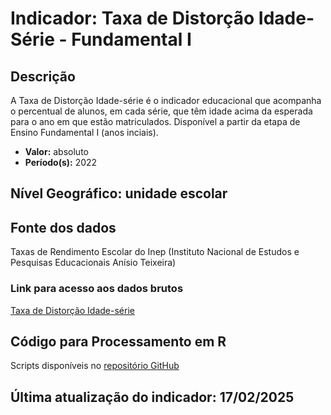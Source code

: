 # Indicador: Taxa de Distorção Idade-Série - Fundamental I

## Descrição

A Taxa de Distorção Idade-série é o indicador educacional que acompanha o percentual de alunos, em cada série, que têm idade acima da esperada para o ano em que estão matriculados. Disponível a partir da etapa de Ensino Fundamental I (anos inciais).

- **Valor:** absoluto
- **Período(s):** 2022

## Nível Geográfico: **unidade escolar**

## Fonte dos dados
Taxas de Rendimento Escolar do Inep (Instituto Nacional de Estudos e Pesquisas Educacionais Anísio Teixeira)

### Link para acesso aos dados brutos

[Taxa de Distorção Idade-série](https://www.gov.br/inep/pt-br/acesso-a-informacao/dados-abertos/indicadores-educacionais/taxas-de-rendimento-escolar)

## Código para Processamento em R
Scripts disponíveis no [repositório GitHub](https://github.com/cem-usp/georedus)

## Última atualização do indicador: 17/02/2025
